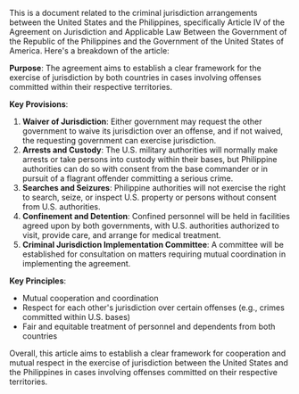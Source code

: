 This is a document related to the criminal jurisdiction arrangements between the United States and the Philippines, specifically Article IV of the Agreement on Jurisdiction and Applicable Law Between the Government of the Republic of the Philippines and the Government of the United States of America. Here's a breakdown of the article:

**Purpose**: The agreement aims to establish a clear framework for the exercise of jurisdiction by both countries in cases involving offenses committed within their respective territories.

**Key Provisions**:

1. **Waiver of Jurisdiction**: Either government may request the other government to waive its jurisdiction over an offense, and if not waived, the requesting government can exercise jurisdiction.
2. **Arrests and Custody**: The U.S. military authorities will normally make arrests or take persons into custody within their bases, but Philippine authorities can do so with consent from the base commander or in pursuit of a flagrant offender committing a serious crime.
3. **Searches and Seizures**: Philippine authorities will not exercise the right to search, seize, or inspect U.S. property or persons without consent from U.S. authorities.
4. **Confinement and Detention**: Confined personnel will be held in facilities agreed upon by both governments, with U.S. authorities authorized to visit, provide care, and arrange for medical treatment.
5. **Criminal Jurisdiction Implementation Committee**: A committee will be established for consultation on matters requiring mutual coordination in implementing the agreement.

**Key Principles**:

* Mutual cooperation and coordination
* Respect for each other's jurisdiction over certain offenses (e.g., crimes committed within U.S. bases)
* Fair and equitable treatment of personnel and dependents from both countries

Overall, this article aims to establish a clear framework for cooperation and mutual respect in the exercise of jurisdiction between the United States and the Philippines in cases involving offenses committed on their respective territories.